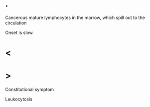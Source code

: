 # .

Cancerous mature lymphocytes in the marrow, which spill out to the circulation

Onset is slow.

# <

# >

Constitutional symptom

Leukocytosis
